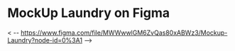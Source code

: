 # MockUp Laundry on Figma 
< -- https://www.figma.com/file/MWWwwlGM6ZvQas80xABWz3/Mockup-Laundry?node-id=0%3A1 -->
